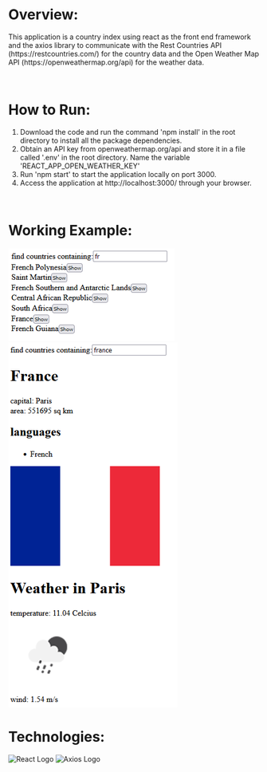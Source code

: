 <h1>Overview:</h1>
<p>
This application is a country index using react as the front end framework and the axios library to communicate with the Rest Countries API (https://restcountries.com/) for the country data and the Open Weather Map API (https://openweathermap.org/api) for the weather data.
</p>

<br/>
<h1>How to Run:</h1>
<ol>
    <li>Download the code and run the command 'npm install' in the root directory to install all the package dependencies.</li>
    <li>Obtain an API key from openweathermap.org/api and store it in a file called '.env' in the root directory. Name the variable 'REACT_APP_OPEN_WEATHER_KEY' </li>
    <li>Run 'npm start' to start the application locally on port 3000.</li>
    <li>Access the application at http://localhost:3000/ through your browser.</li>
</ol>

<br/>
<h1>Working Example:</h1>
<img src='./example/App-Example2.png' alt='App Example' />
<br/>
<img src='./example/App-Example.png' alt='App Example' />

<br/>
<h1>Technologies:</h1>
<img src='https://repository-images.githubusercontent.com/37153337/9d0a6780-394a-11eb-9fd1-6296a684b124' alt='React Logo' width='400' height='200' />
<img src='https://assets.axios.com/axios_logo_og.png' alt='Axios Logo' width='400' height='200' />

